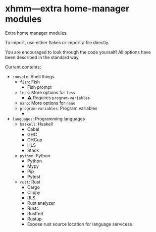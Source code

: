 # xhmm—extra home-manager modules

Extra home manager modules.

To import, use either flakes or import a file directly.

You are encouraged to look through the code yourself! All options have been described in the standard way.

Current contents:

- `console`: Shell things
    - `fish`: Fish
        - Fish prompt
    - `less`: More options for `less`
        - ⚠️ Requires `program-variables`
    - `nano`: More options for `nano`
    - `program-variables`: Program variables
        - `
- `languages`: Programming languages
    - `haskell`: Haskell
        - Cabal
        - GHC
        - GHCup
        - HLS
        - Stack
    - `python`: Python
        - Python
        - Mypy
        - Pip
        - Pytest
    - `rust`: Rust
        - Cargo
        - Clippy
        - RLS
        - Rust analyzer
        - Rustc
        - Rustfmt
        - Rustup
        - Expose rust source location for language servicess
